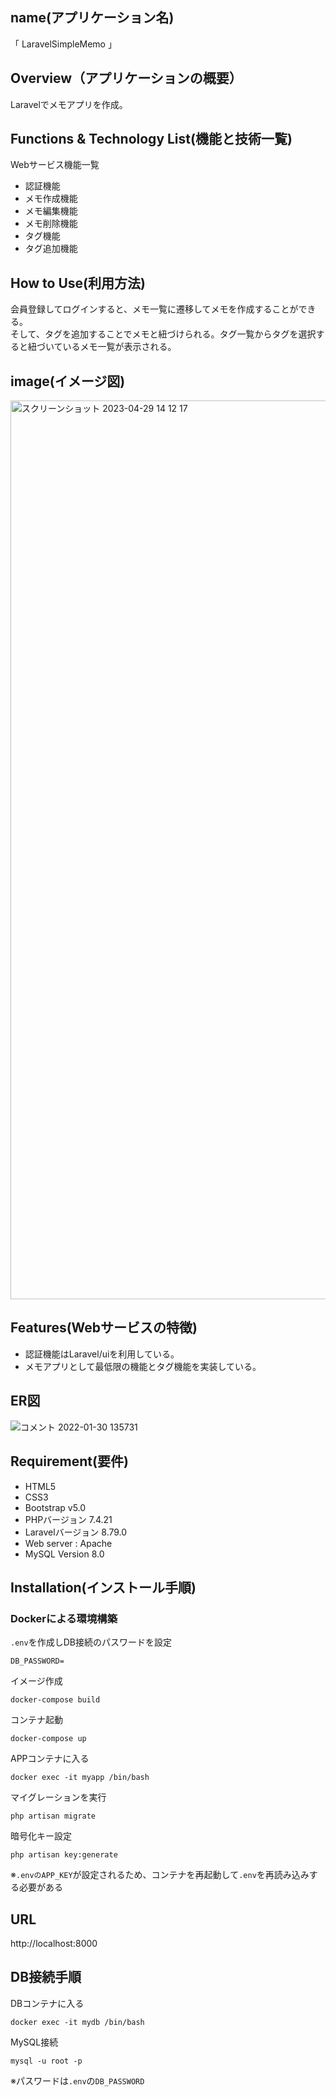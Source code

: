 ## name(アプリケーション名)

「 LaravelSimpleMemo 」

## Overview（アプリケーションの概要）
 
Laravelでメモアプリを作成。
 
## Functions & Technology List(機能と技術一覧)

Webサービス機能一覧
* 認証機能
* メモ作成機能
* メモ編集機能
* メモ削除機能
* タグ機能
* タグ追加機能  

## How to Use(利用方法)

会員登録してログインすると、メモ一覧に遷移してメモを作成することができる。  
そして、タグを追加することでメモと紐づけられる。タグ一覧からタグを選択すると紐づいているメモ一覧が表示される。

## image(イメージ図)

<img width="1438" alt="スクリーンショット 2023-04-29 14 12 17" src="https://user-images.githubusercontent.com/93024617/235284949-59c16612-8901-4dbb-9eb8-0512aba101d7.png">
 
## Features(Webサービスの特徴)

* 認証機能はLaravel/uiを利用している。
* メモアプリとして最低限の機能とタグ機能を実装している。

## ER図

![コメント 2022-01-30 135731](https://user-images.githubusercontent.com/93024617/151687277-3c48333a-a260-4e28-b752-72f0625468a3.png)

## Requirement(要件)

* HTML5
* CSS3
* Bootstrap v5.0
* PHPバージョン 7.4.21
* Laravelバージョン 8.79.0
* Web server : Apache
* MySQL Version 8.0
 
## Installation(インストール手順)

### Dockerによる環境構築

`.env`を作成しDB接続のパスワードを設定  
```
DB_PASSWORD=
```

イメージ作成
```
docker-compose build
```

コンテナ起動
```
docker-compose up
```

APPコンテナに入る
```
docker exec -it myapp /bin/bash
```

マイグレーションを実行
```
php artisan migrate
```

暗号化キー設定
```
php artisan key:generate
```
※`.envのAPP_KEY`が設定されるため、コンテナを再起動して`.env`を再読み込みする必要がある

## URL  
http://localhost:8000

## DB接続手順

DBコンテナに入る
```
docker exec -it mydb /bin/bash
```

MySQL接続
```
mysql -u root -p
```
※パスワードは`.env`の`DB_PASSWORD`
